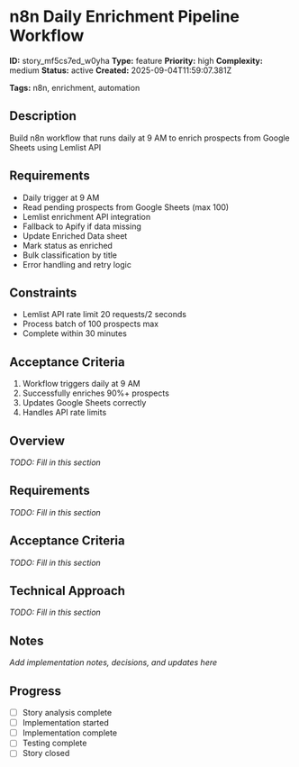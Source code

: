 # n8n Daily Enrichment Pipeline Workflow

**ID:** story_mf5cs7ed_w0yha
**Type:** feature
**Priority:** high
**Complexity:** medium
**Status:** active
**Created:** 2025-09-04T11:59:07.381Z

**Tags:** n8n, enrichment, automation

## Description
Build n8n workflow that runs daily at 9 AM to enrich prospects from Google Sheets using Lemlist API

## Requirements
- Daily trigger at 9 AM
- Read pending prospects from Google Sheets (max 100)
- Lemlist enrichment API integration
- Fallback to Apify if data missing
- Update Enriched Data sheet
- Mark status as enriched
- Bulk classification by title
- Error handling and retry logic

## Constraints
- Lemlist API rate limit 20 requests/2 seconds
- Process batch of 100 prospects max
- Complete within 30 minutes

## Acceptance Criteria
1. Workflow triggers daily at 9 AM
2. Successfully enriches 90%+ prospects
3. Updates Google Sheets correctly
4. Handles API rate limits

## Overview
_TODO: Fill in this section_

## Requirements
_TODO: Fill in this section_

## Acceptance Criteria
_TODO: Fill in this section_

## Technical Approach
_TODO: Fill in this section_

## Notes
_Add implementation notes, decisions, and updates here_

## Progress
- [ ] Story analysis complete
- [ ] Implementation started
- [ ] Implementation complete
- [ ] Testing complete
- [ ] Story closed
